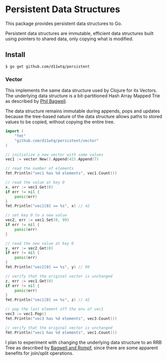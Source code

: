 # Persistent Data Structures

This package provides persistent data structures to Go.

Persistent data structures are immutable, efficient data structures built
using pointers to shared data, only copying what is modified.

## Install

    $ go get github.com/d11wtq/persistent

### Vector

This implements the same data structure used by Clojure for its Vectors. The
underlying data structure is a bit-partitioned Hash Array Mapped Trie as
described by [Phil Bagwell][1].

The data structure remains immutable during appends, pops and updates because
the tree-based nature of the data structure allows paths to stored values to be
copied, without copying the entire tree.

``` go
import (
	"fmt"
	"github.com/d11wtq/persistent/vector"
)

// initialize a new vector with some values
vec1 := vector.New().Append(42).Append(7)

// read the number of elements
fmt.Println("vec1 has %d elements", vec1.Count())

// read the value at key 0
x, err := vec1.Get(0)
if err != nil {
	panic(err)
}
fmt.Println("vec1[0] == %s", x) // 42

// set key 0 to a new value
vec2, err := vec1.Set(0, 99)
if err != nil {
	panic(err)
}

// read the new value at key 0
y, err := vec2.Get(0)
if err != nil {
	panic(err)
}
fmt.Println("vec2[0] == %s", y) // 99

// verify that the original vector is unchanged
z, err := vec1.Get(0)
if err != nil {
	panic(err)
}
fmt.Println("vec1[0] == %s", z) // 42

// pop the last element off the env of vec1
vec3 := vec1.Pop()
fmt.Println("vec3 has %d elements", vec3.Count())

// verify that the original vector is unchanged
fmt.Println("vec1 has %d elements", vec1.Count())
```

I plan to experiment with changing the underlying data structure to an RRB Tree
as described by [Bagwell and Rompf][2], since there are some apparent benefits
for join/split operations.

  [1]: http://lampwww.epfl.ch/papers/idealhashtrees.pdf
  [2]: http://infoscience.epfl.ch/record/169879/files/RMTrees.pdf
